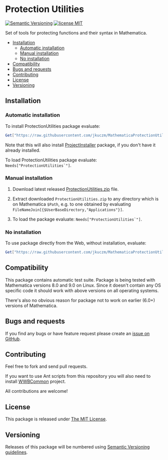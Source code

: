 # Protection Utilities
[![Semantic Versioning](http://img.shields.io/badge/SemVer-2.0.0-brightgreen.svg)](http://semver.org/spec/v2.0.0.html)
[![license MIT](http://img.shields.io/:license-MIT-blue.svg)](https://github.com/jkuczm/MathematicaProtectionUtilities/blob/master/LICENSE)


Set of tools for protecting functions and their syntax in Mathematica.


* [Installation](#installation)
    * [Automatic installation](#automatic-installation)
    * [Manual installation](#manual-installation)
    * [No installation](#no-installation)
* [Compatibility](#compatibility)
* [Bugs and requests](#bugs-and-requests)
* [Contributing](#contributing)
* [License](#license)
* [Versioning](#versioning)



## Installation


### Automatic installation

To install ProtectionUtilities package evaluate:
```Mathematica
Get["https://raw.githubusercontent.com/jkuczm/MathematicaProtectionUtilities/master/BootstrapInstall.m"]
```

Note that this will also install
[ProjectInstaller](https://github.com/lshifr/ProjectInstaller) package, if you
don't have it already installed.

To load ProtectionUtilities package evaluate: ``Needs["ProtectionUtilities`"]``.


### Manual installation

1. Download latest released
   [ProtectionUtilities.zip](https://github.com/jkuczm/MathematicaProtectionUtilities/releases/download/v0.1.0/ProtectionUtilities.zip)
   file.

2. Extract downloaded `ProtectionUtilities.zip` to any directory which is on
   Mathematica `$Path`, e.g. to one obtained by evaluating
   `FileNameJoin[{$UserBaseDirectory,"Applications"}]`.


3. To load the package evaluate: ``Needs["ProtectionUtilities`"]``.


### No installation

To use package directly from the Web, without installation, evaluate:
```Mathematica
Get["https://raw.githubusercontent.com/jkuczm/MathematicaProtectionUtilities/master/ProtectionUtilities/ProtectionUtilities.m"]
```



## Compatibility

This package contains automatic test suite. Package is being tested with
Mathematica versions 8.0 and 9.0 on Linux. Since it doesn't contain any OS
specific code it should work with above versions on all operating systems.

There's also no obvious reason for package not to work on earlier (6.0+)
versions of Mathematica.



## Bugs and requests

If you find any bugs or have feature request please create an
[issue on GitHub](https://github.com/jkuczm/MathematicaProtectionUtilities/issues).



## Contributing

Feel free to fork and send pull requests.

If you want to use Ant scripts from this repository you will also need to
install [WWBCommon](https://github.com/jkuczm/WWBCommon) project.

All contributions are welcome!



## License

This package is released under
[The MIT License](https://github.com/jkuczm/MathematicaProtectionUtilities/blob/master/LICENSE).



## Versioning

Releases of this package will be numbered using
[Semantic Versioning guidelines](http://semver.org/).
